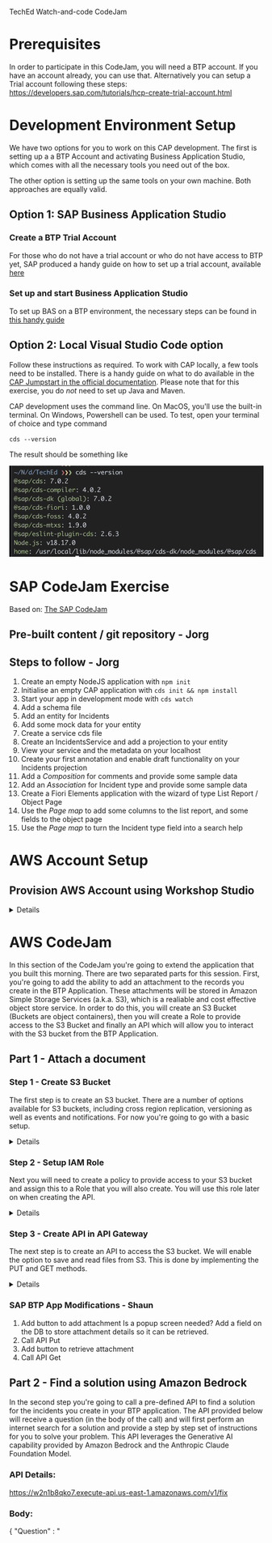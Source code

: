 TechEd Watch-and-code CodeJam

# Prerequisites
In order to participate in this CodeJam, you will need a BTP account.
If you have an account already, you can use that.
Alternatively you can setup a Trial account following these steps: https://developers.sap.com/tutorials/hcp-create-trial-account.html

# Development Environment Setup

We have two options for you to work on this CAP development. The first is setting up a a BTP Account and activating Business Application Studio, which comes with all the necessary tools you need out of the box. 

The other option is setting up the same tools on your own machine. Both approaches are equally valid.

## Option 1: SAP Business Application Studio

### Create a BTP Trial Account

For those who do not have a trial account or who do not have access to BTP yet, SAP produced a handy guide on how to set up a trial account, available [here](https://developers.sap.com/tutorials/hcp-create-trial-account.html)

### Set up and start Business Application Studio

To set up BAS on a BTP environment, the necessary steps can be found in [this handy guide](https://developers.sap.com/tutorials/set-up-bas.html)

## Option 2: Local Visual Studio Code option

Follow these instructions as required. To work with CAP locally, a few tools need to be installed. There is a handy guide on what to do available 
in the [CAP Jumpstart in the official documentation](https://cap.cloud.sap/docs/get-started/jumpstart). Please note that for this exercise, you do *not* need to set up Java and Maven. 

CAP development uses the command line. On MacOS, you'll use the built-in terminal. On Windows, Powershell can be used. To test, open your terminal of choice and type command

```
cds --version
```

The result should be something like 

![terminal](./images/terminal1.png)

# SAP CodeJam Exercise
Based on: [The SAP CodeJam](https://github.com/SAP-samples/cap-service-integration-codejam/tree/main/exercises/12-extend-fiori-ui-with-annotations)

## Pre-built content / git repository - Jorg

## Steps to follow - Jorg

1. Create an empty NodeJS application with `npm init`
2. Initialise an empty CAP application with `cds init && npm install`
3. Start your app in development mode with `cds watch`
3. Add a schema file
4. Add an entity for Incidents
5. Add some mock data for your entity 
6. Create a service cds file
7. Create an IncidentsService and add a projection to your entity
7. View your service and the metadata on your localhost
8. Create your first annotation and enable draft functionality on your Incidents projection
9. Add a *Composition* for comments and provide some sample data
10. Add an *Association* for Incident type and provide some sample data
11. Create a Fiori Elements application with the wizard of type List Report / Object Page
12. Use the *Page map* to add some columns to the list report, and some fields to the object page
13. Use the *Page map* to turn the Incident type field into a search help

# AWS Account Setup
## Provision AWS Account using Workshop Studio 

<details>

1. Access this URL or scan the QR code below: 

    **https://catalog.us-east-1.prod.workshops.aws/join?access-code=377a-0cdfa0-95** 

    ![Alt text](./images/image-60.png)

2. Select Email one-time password (OTP)

    ![Alt text](./images/image-61.png)

3. Provide an Email address that you have access to, then click on **Send passcode**.

    You can use your corporate or personal email address. 

    ![Alt text](./images/image-62.png)


4. Check your email for the passcode. 


    ![Alt text](./images/image-63.png)


5. Copy this 9-digit into the Passcode field, then click on **Sign in**. 

    ![Alt text](./images/image-64.png)

    ![Alt text](./images/image-65.png)

6. You will be prompted to Review and join the event. 

    ![Alt text](./images/image-66.png)

7. Scroll down to review all the Terms and conditions, then check the box for **I agree with the Terms and Conditions**, and click on **Join event**.

    ![Alt text](./images/image-67.png)


8. Now you'll be in your Event dashboard, which will look similar to the screenshot below. 

    For this CodeJam, you can ignore the top section of the menu on the left and the main content of the workshop. You have to click on the **Open AWS Console** link, as highlighted in RED below. 
    
    ![Alt text](./images/image-68.png) 

9. Once the link opens, you will be inside the AWS Console, where all services are available.

    You're now ready to go!

    ![Alt text](./images/image-69.png)

</details>

# AWS CodeJam 

In this section of the CodeJam you're going to extend the application that you built this morning. 
There are two separated parts for this session.
First, you're going to add the ability to add an attachment to the records you create in the BTP Application. These attachments will be stored in Amazon Simple Storage Services (a.k.a. S3), which is a realiable and cost effective object store service. 
In order to do this, you will create an S3 Bucket (Buckets are object containers), then you will create a Role to provide access to the S3 Bucket and finally an API which will allow you to interact with the S3 bucket from the BTP Application. 

## Part 1 - Attach a document
### Step 1 - Create S3 Bucket

The first step is to create an S3 bucket. There are a number of options available for S3 buckets, including cross region replication, versioning as well as events and notifications. For now you're going to go with a basic setup. 

<details>
1. Access S3 Console

Enter S3 in the search bar and select S3 from the dropdown menu.
![Alt text](./images/images/image.png)

2. Create bucket

On the main S3 console, click on the Crate bucket button on the right
![Alt text](./images/images/image-1.png)

3. Enter bucket name

Enter a bucket name. The bucket name needs to be unique across all AWS accounts. 
A good idea would be to call it <your_name-teched-codejam>.

![Alt text](./images/images/image-2.png)

4. Scroll down and click on Create bucket

![Alt text](./images/image-3.png)

5. Access the S3 bucket to retrieve the bucket resource name

This will be required on a subsequent step, when we need to provide authorise our API to access to the S3 Bucket
Click on the bucket name on the list
![Alt text](./images/image-4.png)

6. Select Properties

![Alt text](./images/image-5.png)

7. Copy the Amazone Resource Name (ARN)

Clicking on the button to the left of the name will copy the ARN.
![Alt text](./images/image-6.png)

That's the S3 bucket created. 
</details>

### Step 2 - Setup IAM Role

Next you will need to create a policy to provide access to your S3 bucket and assign this to a Role that you will also create. You will use this role later on when creating the API. 


<details>
1. Access IAM console

On the search bar, type IAM (Identity Access Management), and select IAM from the menu.

![Alt text](./images/image-7.png)

2. Create Policy

Select policies from the left side panel

 ![Alt text](./images/image-8.png)
 
Click on the Create policy button
 ![Alt text](./images/image-9.png)


Switch the policy editor to JSON clicking on the button 
![Alt text](./images/image-10.png)

Copy and paste the following policy in the Policy Editor.
Replace the resource with the ARN you copied before, or just replace the <your_bucket> text with the name of your bucket (without <>). Ensure that the /* are included at the end of the ARN.
This policy enables access to read and write objects from your S3 bucket as well as listing objects within the bucket. 

```
{
    "Version": "2012-10-17",
    "Statement": [
        {
            "Effect": "Allow",
            "Action": [
                "s3:PutObject",
                "s3:GetObject",
                "s3:ListBucket"		
            ],
            "Resource": "arn:aws:s3:::<your_bucket>/*"
        }
}
```

![Alt text](./images/image-11.png)

Click next and enter a policy name

![Alt text](./images/image-12.png)

Scroll down and click Create policy

![Alt text](./images/image-13.png)

You can now search and see your policy.

![Alt text](./images/image-14.png)

3. Create Role

Select the Roles menu entry from the side panel

![Alt text](./images/image-15.png)

Click Create role

![Alt text](./images/image-16.png)

On the next screen, select Custom trust policy. This will enable the role we're creating to be used by our API. The action sts:AssumeRole allows a service or instance to adopt a role while it is performing an action. The service "apigateway.amazonaws.com" specifies that we're allowing the API Gateway service to use this role. 
Copy the following code and paste it on the Custom trust policy section
```
{
    "Version": "2012-10-17",
    "Statement": [
        {
        "Sid": "",
        "Effect": "Allow",
        "Principal": {
            "Service": "apigateway.amazonaws.com"
        },
        "Action": "sts:AssumeRole"
        }
    ]
} 
```

![Alt text](./images/image-17.png)

Scroll down and click Next

![Alt text](./images/image-18.png)

On the next screen, you will add the policy you just created to this role. Search for the policy and select it using the checkbox next to the name. Click Next. 

![Alt text](./images/image-19.png)

Enter a name for your role

![Alt text](./images/image-20.png)

Scroll down and click Create role

![Alt text](./images/image-21.png)

4. Get Amazon Resource Name (ARN) for the role.

This will be required for to create the API. Search for your role and click on the name.

![Alt text](./images/image-22.png)

Copy the ARN. You can click on the button on the left to do so. 

![Alt text](./images/image-23.png)
</details>

### Step 3 - Create API in API Gateway

The next step is to create an API to access the S3 bucket. 
We will enable the option to save and read files from S3.
This is done by implementing the PUT and GET methods.

<details>


1. Access API Gateway

Search for API Gateway and click on the service on the menu

![Alt text](./images/image-24.png)

The API Gateway UI is going through a redesign. You're going to use the new console so click on the option at the top within the blue bar or the option on the left panel

![Alt text](./images/image-25.png)

2.  Create REST API

On the API Gateway screen, scroll down to REST API
![Alt text](./images/image-26.png)

Click Build

![Alt text](./images/image-27.png)

Select New API. Enter a name for your API. The endpoint type should be set to Regional. 
Click on Create API
![Alt text](./images/image-28.png)


3. Create Resources

The resources will allow us to map the URL call to the S3 Bucket and the file. 
Click on create resource

![Alt text](./images/image-29.png)

The first resource will be called {folder}. This will be used in the API URL to indicate the bucket name. 
Tick the CORS checkbox and click Create resource

![Alt text](./images/image-30.png)

Create another resource (ensure you have {folder} selected which would be by default after creating it)

![Alt text](./images/image-31.png)

This resource you're going to name it {item} and will represent the file name in the API call.
Ensure that /{folder}/ is the preceding resource. 
Tick the CORS checkbox and click Create resource

![Alt text](./images/image-32.png)


4. Create GET Method

Now you're going to create the GET method to read the files.
Click on Create method. Emsure you've selected {item} on the resources path on the left. This would be the default after creating the resource

![Alt text](./images/image-33.png)


On the next screen, first select GET as the method. This defines the GET method for the API we're creating.
Then click on the AWS Service box. 
Select the region us-east-1 and Simple Storage Service (S3) from the AWS Service from the respective dropdowns. 

![Alt text](./images/image-34.png)
 
Scroll down and select the GET method. This select the GET Method from the S3 service. 
Select the Use path override radio button as Action type.
In the Path override field enter {bucket}/{object}. This will define the path to call the S3 API and will allow you to map the resources defined previously.
In the execution role, enter the ARN for the role you created earlier. This allows the API to utilise the policies defined in the role when it is invoked. 
Click on Create method

![Alt text](./images/image-35.png)

The next step is to map the url parameters to the Bucket and Object parameters from our S3 bucket.
With the GET method selected on the tree on the left, click on Integration request (any of the two highlighted options)

 ![Alt text](./images/image-36.png)

Click Edit

![Alt text](./images/image-37.png)

Scroll down

![Alt text](./images/image-38.png)

Expand the URL path parameters and click add path parameter 

![Alt text](./images/image-39.png)

Add the two parameters as per the mapping below. This maps the folder and item (file) from the URL to the S3 bucket and object names.

    ```
    Name: bucket - Mapped from: method.request.path.folder 
    Name: object – Mapped from: method.request.path.item
    ```

Click Save

![Alt text](./images/image-40.png)


5. Create PUT Method

Next you will create the PUT method. The steps are the same as with the GET method, with the exception of selecting PUT instead of GET.
First click on {item} so you're on the right place and the Create method button will display on the right panel.

![Alt text](./images/image-41.png)

Click in Create method

![Alt text](./images/image-42.png)

Select the PUT method.
As before, select AWS Service, us-east-1 and Simple Storage Service (S3)

![Alt text](./images/image-43.png)

Scroll down and select the PUT method. 
Select Use path override, enter {bucket}/{object} and the ARN from your role.
Click Create method once you're done.

![Alt text](./images/image-44.png)

Next select Integration request from any of the two options.

![Alt text](./images/image-45.png)

Click Edit

![Alt text](./images/image-46.png)


Scroll down

![Alt text](./images/image-47.png)

Expand URL path paremeters and add the two parameters, same as with the GET Method. 


![Alt text](./images/image-48.png)

 ```
    Name: bucket - Mapped from: method.request.path.folder 
    Name: object – Mapped from: method.request.path.item
```

Click Save

![Alt text](./images/image-49.png)

6. Enable Binary media types

By default, binary media types are not permitted. 
In this case, you're going to enable PDF files. 
Click on API Settings on the left panel

![Alt text](./images/image-50.png)

Click on Manage media types

![Alt text](./images/image-51.png)

Click on Add binary media type

![Alt text](./images/image-52.png)

Enter application/pdf and click Save changes

![Alt text](./images/image-53.png)


7. Deploy API

Click on Resources on the left side panel

![Alt text](./images/image-54.png)

Click on the Deploy API button

![Alt text](./images/image-55.png)

Next you have to select a Stage. A stage allows you to have different versions of an API. This is commonly used to differentiate versions.

![Alt text](./images/image-56.png)

Since it is the first time you're deploying, you have to create a stage. Select New Stage from the dropdown

![Alt text](./images/image-57.png)

Enter a name (i.e.: v1). This will be used in the API URL.
Click on Deploy.

![Alt text](./images/image-58.png)

The API is now ready to be used. You can see the URL in the Invoke URL field

![Alt text](./images/image-59.png)

</details>

### SAP BTP App Modifications - Shaun
1. Add button to add attachment
Is a popup screen needed?
Add a field on the DB to store attachment details so it can be retrieved. 
3. Call API Put
4. Add button to retrieve attachment
5. Call API Get

## Part 2 - Find a solution using Amazon Bedrock

In the second step you're going to call a pre-defined API to find a solution for the incidents you create in your BTP application.
The API provided below will receive a question (in the body of the call) and will first perform an internet search for a solution and provide a step by step set of instructions for you to solve your problem. This API leverages the Generative AI capability provided by Amazon Bedrock and the Anthropic Claude Foundation Model. 

### API Details:

https://w2n1b8qko7.execute-api.us-east-1.amazonaws.com/v1/fix

### Body:

{
	"Question" : "<TITLE OF THE INCIDENT FROM BTP>"
}


### Add button in SAP BTP App to call API - Shaun


### Display results in SAP BTP App - Shaun

